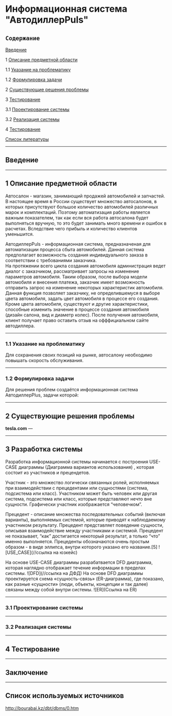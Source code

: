 # Информационная система "АвтодиллерPuls"
## `Содержание`
[Введение](#введение)

1 [Описание предметной области](#по)


1.1 [Указание на проблематику](#проблематика) 

1.2 [Формулировка задачи](#формулировка_задачи)

2 [Существующие решения проблемы](#существующие_решения_проблемы)

3 [Тестирование](#разработка_системы)

3.1 [Проектирование системы](#проектирование)

3.2 [Реализация системы](#реализация)

4 [Тестирование](#тестирование)

[Список литературы](#список_литературы)

***
## Введение <a name ="введение"></a>


***
## 1 Описание предметной области <a name ="по"></a>
Автосалон - магазин, занимающий продажей автомобилей и запчастей. В настоящее время в России существует множество автосалонов, в которых присутствуют большое количество автомобилей различных марок и комплектаций. Поэтому автоматизация работы является важным показателем, так как если вся работа автосалона будет выполняться вручную, то это будет занимать много времени и ошибок в расчетах. Вследствие чего прибыль и количество клиентов уменьшится.

АвтодиллерPuls - информационная система, предназначеная для автоматизации процесса сбыта автомобилей. Данная система предполагает возможность создания индивидуального заказа в соответствии с требованиями заказчика.  
На протяжении всего цикла создания автомобиля администрация ведет диалог с заказчиком, рассматривает запросы на изменение параметров автомобиля. Таким образом, после выбора модели автомобиля и внесения платежа, заказчик имеет возможность отправить запрос на изменение некоторых характеристик автомобиля. Данная функция позволяет заказчику, не определившемуся в выборе цвета автомобиля, задать цвет автомобиля в процессе его создания. Кроме цвета автомобиля, существуют и другие характеристики, способные изменить значение в процессе создания автомобиля (дизайн салона, вид и диаметр колес).
После получения автомобиля, клиент получает право оставить отзыв на офффициальном сайте автодиллера. 
***
  ### 1.1 Указание на проблематику <a name ="указание_на_проблематику"></a>
  Для сохранения своих позиций на рынке, автосалону необходимо повышать скорость обслуживания.
***
  ### 1.2 Формулировка задачи <a name ="формулировка_задачи"></a>
  Для решения проблем создаётся информационная система АвтодиллерPlus, задачи которой:
 
    
***
## 2 Существующие решения проблемы <a name ="существующие_решения_проблемы"></a>

**tesla.com** — 



***
## 3 Разработка системы <a name ="разработка_системы"></a>
Разработка информационной системы начинается с построения USE-CASE диаграммы (Диаграмма вариантов использования) , которая состоит из участников и прецендетов.

Участник - это множество логически связанных ролей, исполняемых при взаимодействии с прецедентами или сущностями (система, подсистема или класс). Участником может быть человек или другая система, подсистема или класс, которые представляют нечто вне сущности. Графически участник изображается “человечком”.

Прецедент - описание множества последовательных событий (включая варианты), выполняемых системой, которые приводят к наблюдаемому участником результату. Прецедент представляет поведение сущности, описывая взаимодействие между участниками и системой. Прецедент не показывает, “как” достигается некоторый результат, а только “что” именно выполняется. Прецеденты обозначаются очень простым образом - в виде эллипса, внутри которого указано его название.[5]
![USE_CASE](//ссылка на юзкейс)

На основе USE-CASE диаграммы разрабатвается DFD диаграмма, которая наглядно отображает течение информации в пределах системы.
![DFD](//ссылка на ДФД)
На основе DFD диаграммы проектируется схема «сущность-связь» (ER-диаграмма), где показано, как разные «сущности» (люди, объекты, концепции и так далее) связаны между собой внутри системы.
![ER](Ссылка на ER)

***
### 3.1 Проектирование системы <a name="проектирование"></a>
***
### 3.2 Реализация системы <a name="реализация"></a>
***
## 4 Тестирование <a name="тестирование"></a>
***
## Заключение
***
## Cписок используемых источников <a name="список_литературы"></a>
http://bourabai.kz/dbt/dbms/0.htm
